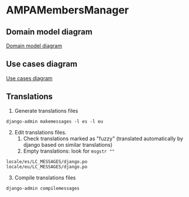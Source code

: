 # AMPAMembersManager

## Domain model diagram
[Domain model diagram](doc/DomainModelDiagram/DomainModelDiagram.md)
## Use cases diagram
[Use cases diagram](doc/Use%20cases%20diagram.md)

## Translations
1. Generate translations files

``
django-admin makemessages -l es -l eu
``

2. Edit translations files. 
   1. Check translations marked as "fuzzy" (translated automatically by django based on similar translations)
   2. Empty translations: look for ``msgstr ""``

```
locale/es/LC_MESSAGES/django.po 
locale/eu/LC_MESSAGES/django.po
```

3. Compile translations files

``
django-admin compilemessages
``